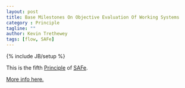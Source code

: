 ```yaml
---
layout: post
title: Base Milestones On Objective Evaluation Of Working Systems
category : Principle
tagline: ""
author: Kevin Trethewey
tags: [flow, SAFe]
---
```

{% include JB/setup %}

This is the fifth [Principle](/principles.html) of [SAFe](/archetype/SAFe/).

[More info here.](http://scaledagileframework.com/base-milestones-on-objective-evaluation-of-working-systems/)